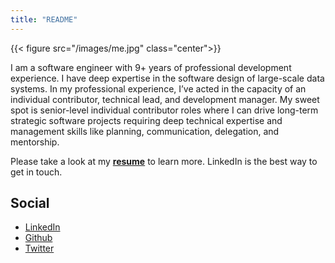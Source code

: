 ```yaml
---
title: "README"
---
```


{{< figure src="/images/me.jpg" class="center">}}

I am a software engineer with 9+ years of professional development experience. I have deep expertise in the software design of large-scale data systems. In my professional experience, I’ve acted in the capacity of an individual contributor, technical lead, and development manager. My sweet spot is senior-level individual contributor roles where I can drive long-term strategic software projects requiring deep technical expertise and management skills like planning, communication, delegation, and mentorship.

Please take a look at my
**[resume](/GrivanThapar2022.pdf)** to learn more. LinkedIn is the best way to get in touch.

## Social
* [LinkedIn](https://www.linkedin.com/in/grivanthapar/)
* [Github](https://github.com/grivan)
* [Twitter](https://twitter.com/grivan)
